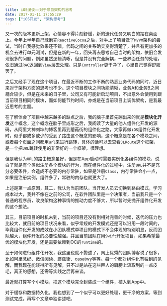 ```yaml
---
title: iOS漫谈——对于项目架构的思考
date: 2017-01-11 17:55:29
tags: ["iOS开发", "架构思考"]
---
```


又一次的版本更新上架，心情容不得片刻舒缓，新的迭代任务又明白的摆在桌面上。今年上半年自己琢磨完`ReactiveCocoa`之后，对手上了项目做了`MVVM`架构的尝试，当时自我感觉效果还不错，代码之间的关系确实变得清楚了，并且有更加多的机会去进行单元测试，但是在新的一年，回头再去思考自己当时的架构，依旧会发现很多的问题，例如虽然逻辑清晰，但是并没有完全解耦，一些界面任务的处理，依旧通过`RAC`返回到`View`层去处理。只是`Controller`更干净了，心里自己觉得舒服罢了。

之后又经手了现在这个项目，在最近不断的工作不断的熟悉业务代码的同时，近日来对于架构方面的思考也不少。这个项目模块之间功能清晰，业务A和业务B之间耦合较少，但是在未来的日子里，公司又有可能新启动项目，不出意外会使用到跟当前项目相同的模块，而如何能节约时间，亦或是在当前项目上调优架构，是我最近思考的主题。

<!--more-->

在了解体会了项目中越来越多的缺点之后，我的脑子里首先蹦出来的就是**模块化开发**这个概念，这个概念在脑子里成形之后，我阅读了大量的他人组件化开发的源码，从阿里大神刘坤的博客里再到蘑菇街的组件化之路，大家再做`iOS`组件化开发时，似乎都或多或少的受到了路由这个概念的影响，这个概念是在各个模块之间，或者每个页面之间都用`url`来进行跳转，具体的话可以去查看`JLRoute`这个框架，是一个把`URL`跳转使用的非常好的一个框架，很理想。

但是我认为`URL`的路由概念虽好，但是在App启动时需要实例化各组件的模块，说白了就是有个类似注册各个模块的行为，而在组件化的过程中，注册`URL`并不是充分必要条件，会造成不必要的内存常驻，如果是注册`Class`，内存常驻会小一点，如果是注册实例，组件多了，常驻的内存也就更大了。

上述是第一点原因，其二，我认为当前团队，当开发人员去切换到路由模式，学习成本过大，我并不像在之前的公司，在软件团队里是一个决策者，当前我只是一个普通的程序员，改良架构这种事情的推动力度不够大，所以暂时先抛开组件化开发的这个想法。

其三，目前项目的时机未到，当前的项目还没有到相对完善的时候，迭代的压力也比较大，就目前的项目状况来看，似乎常规的开发模式还是可以沿用一段时间的，毕竟组件化开发的成效在小团队模式单项目的模式下不会体现的特别明显，反而团队越大，组件开发的必要性越强。并且当前团队在用`Swift`开发项目，如果希望最优的模块化开发，还是需要依赖到OC的`runtime`的。

至于如何进行组件化开发，我这里也就不赘述了，网上优秀的团队博客说了很多，比如阿里念纪、微信阅读、蘑菇街、casatwy等等。每一个都对组件化有独到的见解，而我现在能谈得所有见解，只不过是站在这些巨人的肩膀上汲取到的一点皮毛，真正的感想，还需等实践之后再来谈。

最近就打算写个小模块，把这个模块完全封装成一个组件，植入到App中。

对于缓存和数据持久化，我也想到了一个似乎可以更好处理，更干净的方案，等到测试完成，再写个文章单独讲述吧。
